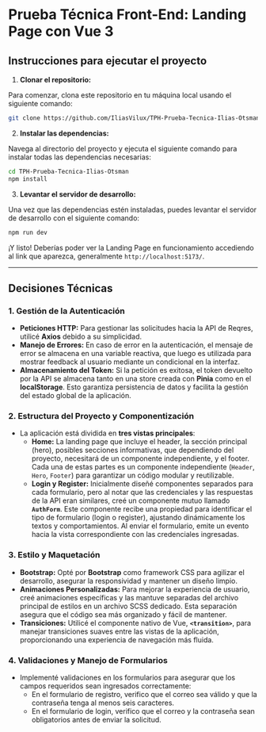 # Prueba Técnica Front-End: Landing Page con Vue 3

## Instrucciones para ejecutar el proyecto

1. **Clonar el repositorio:**

Para comenzar, clona este repositorio en tu máquina local usando el siguiente comando:

```bash
git clone https://github.com/IliasVilux/TPH-Prueba-Tecnica-Ilias-Otsman.git
```

2. **Instalar las dependencias:**

Navega al directorio del proyecto y ejecuta el siguiente comando para instalar todas las dependencias necesarias:

```bash
cd TPH-Prueba-Tecnica-Ilias-Otsman
npm install
```

3. **Levantar el servidor de desarrollo:**

Una vez que las dependencias estén instaladas, puedes levantar el servidor de desarrollo con el siguiente comando:

```bash
npm run dev
```

¡Y listo! Deberías poder ver la Landing Page en funcionamiento accediendo al link que aparezca, generalmente `http://localhost:5173/`.

---

## Decisiones Técnicas

### 1. **Gestión de la Autenticación**

- **Peticiones HTTP:** Para gestionar las solicitudes hacia la API de Reqres, utilicé **Axios** debido a su simplicidad.
- **Manejo de Errores:** En caso de error en la autenticación, el mensaje de error se almacena en una variable reactiva, que luego es utilizada para mostrar feedback al usuario mediante un condicional en la interfaz.
- **Almacenamiento del Token:** Si la petición es exitosa, el token devuelto por la API se almacena tanto en una store creada con **Pinia** como en el **localStorage**. Esto garantiza persistencia de datos y facilita la gestión del estado global de la aplicación.

### 2. **Estructura del Proyecto y Componentización**

- La aplicación está dividida en **tres vistas principales**:
  - **Home:** La landing page que incluye el header, la sección principal (hero), posibles secciones informativas, que dependiendo del proyecto, necesitará de un componente independiente, y el footer. Cada una de estas partes es un componente independiente (`Header`, `Hero`, `Footer`) para garantizar un código modular y reutilizable.
  - **Login y Register:** Inicialmente diseñé componentes separados para cada formulario, pero al notar que las credenciales y las respuestas de la API eran similares, creé un componente mutuo llamado **`AuthForm`**. Este componente recibe una propiedad para identificar el tipo de formulario (login o register), ajustando dinámicamente los textos y comportamientos. Al enviar el formulario, emite un evento hacia la vista correspondiente con las credenciales ingresadas.

### 3. **Estilo y Maquetación**

- **Bootstrap:** Opté por **Bootstrap** como framework CSS para agilizar el desarrollo, asegurar la responsividad y mantener un diseño limpio.
- **Animaciones Personalizadas:** Para mejorar la experiencia de usuario, creé animaciones específicas y las mantuve separadas del archivo principal de estilos en un archivo SCSS dedicado. Esta separación asegura que el código sea más organizado y fácil de mantener.
- **Transiciones:** Utilicé el componente nativo de Vue, **`<transition>`**, para manejar transiciones suaves entre las vistas de la aplicación, proporcionando una experiencia de navegación más fluida.

### 4. **Validaciones y Manejo de Formularios**

- Implementé validaciones en los formularios para asegurar que los campos requeridos sean ingresados correctamente:
  - En el formulario de registro, verifico que el correo sea válido y que la contraseña tenga al menos seis caracteres.
  - En el formulario de login, verifico que el correo y la contraseña sean obligatorios antes de enviar la solicitud.
